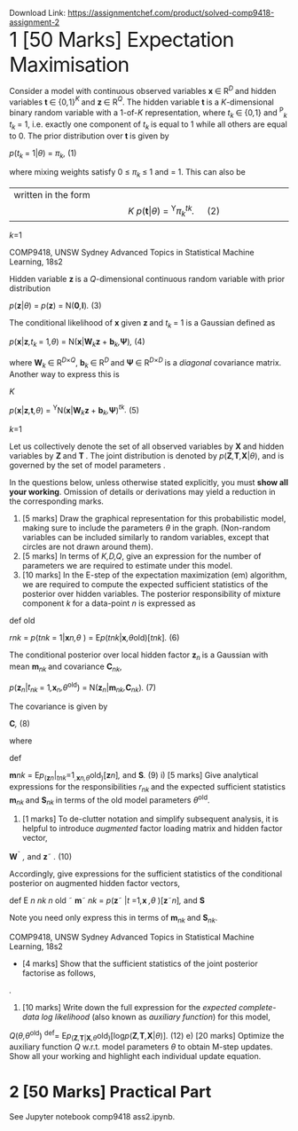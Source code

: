 Download Link: https://assignmentchef.com/product/solved-comp9418-assignment-2
<br>
<span style="font-size: 2.61792em; letter-spacing: -1px;">1             [50 Marks] Expectation Maximisation</span>

Consider a model with continuous observed variables <strong>x </strong>∈ R<em><sup>D </sup></em>and hidden variables <strong>t </strong>∈ {0<em>,</em>1}<em><sup>K </sup></em>and <strong>z </strong>∈ R<em><sup>Q</sup></em>. The hidden variable <strong>t </strong>is a <em>K</em>-dimensional binary random variable with a 1-of-<em>K </em>representation, where <em>t<sub>k </sub></em>∈ {0<em>,</em>1} and <sup>P</sup><em><sub>k </sub>t<sub>k </sub></em>= 1, i.e. exactly one component of <em>t<sub>k </sub></em>is equal to 1 while all others are equal to 0. The prior distribution over <strong>t </strong>is given by

<em>p</em>(<em>t<sub>k </sub></em>= 1|<em>θ</em>) = <em>π<sub>k</sub>,                                                              </em>(1)

where mixing weights  satisfy 0 ≤ <em>π<sub>k </sub></em>≤ 1 and                 = 1. This can also be

<table width="643">

 <tbody>

  <tr>

   <td width="266">written in the form</td>

   <td width="173"> </td>

   <td width="203"> </td>

  </tr>

  <tr>

   <td width="266"> </td>

   <td width="173"><em>K p</em>(<strong>t</strong>|<em>θ</em>) = <sup>Y</sup><em>π<sub>k</sub><sup>t</sup></em><em><sup>k</sup>.</em></td>

   <td width="203">(2)</td>

  </tr>

 </tbody>

</table>

<em>k</em>=1

COMP9418, UNSW Sydney                       Advanced Topics in Statistical Machine Learning, 18s2

Hidden variable <strong>z </strong>is a <em>Q</em>-dimensional continuous random variable with prior distribution

<em>p</em>(<strong>z</strong>|<em>θ</em>) = <em>p</em>(<strong>z</strong>) = N(<strong>0</strong><em>,</em><strong>I</strong>)<em>.                                                         </em>(3)

The conditional likelihood of <strong>x </strong>given <strong>z </strong>and <em>t<sub>k </sub></em>= 1 is a Gaussian defined as

<em>p</em>(<strong>x</strong>|<strong>z</strong><em>,t<sub>k </sub></em>= 1<em>,</em><em>θ</em>) = N(<strong>x</strong>|<strong>W</strong><em><sub>k</sub></em><strong>z </strong>+ <strong>b</strong><em><sub>k</sub>,</em><strong>Ψ</strong>)<em>,                                               </em>(4)

where <strong>W</strong><em><sub>k </sub></em>∈ R<em><sup>D</sup></em><sup>×<em>Q</em></sup>, <strong>b</strong><em><sub>k </sub></em>∈ R<em><sup>D </sup></em>and <strong>Ψ </strong>∈ R<em><sup>D</sup></em><sup>×<em>D </em></sup>is a <em>diagonal </em>covariance matrix. Another way to express this is

<em>K</em>

<em>p</em>(<strong>x</strong>|<strong>z</strong><em>,</em><strong>t</strong><em>,</em><em>θ</em>) = <sup>Y</sup>N(<strong>x</strong>|<strong>W</strong><em><sub>k</sub></em><strong>z </strong>+ <strong>b</strong><em><sub>k</sub>,</em><strong>Ψ</strong>)<em><sup>t</sup></em><em><sup>k</sup>.                                                 </em>(5)

<em>k</em>=1

Let us collectively denote the set of all observed variables by <strong>X </strong> and hidden variables by <strong>Z </strong> and <strong>T </strong>. The joint distribution is denoted by <em>p</em>(<strong>Z</strong><em>,</em><strong>T</strong><em>,</em><strong>X</strong>|<em>θ</em>), and is governed by the set of model parameters .

In the questions below, unless otherwise stated explicitly, you must <strong>show all your working</strong>. Omission of details or derivations may yield a reduction in the corresponding marks.

<ol>

 <li>[5 marks] Draw the graphical representation for this probabilistic model, making sure to include the parameters <em>θ </em>in the graph. (Non-random variables can be included similarly to random variables, except that circles are not drawn around them).</li>

 <li>[5 marks] In terms of <em>K,D,Q</em>, give an expression for the number of parameters we are required to estimate under this model.</li>

 <li>[10 marks] In the E-step of the expectation maximization (em) algorithm, we are required to compute the expected sufficient statistics of the posterior over hidden variables. The posterior responsibility of mixture component <em>k </em>for a data-point <em>n </em>is expressed as</li>

</ol>

def                                                     old

<em>r</em><em>nk </em>= <em>p</em>(<em>t</em><em>nk </em>= 1|<strong>x</strong><em>n,</em><em>θ </em>) = E<em>p</em>(<em>t</em><em>nk</em>|<strong>x</strong><em>,</em><em>θ</em>old)[<em>t</em><em>nk</em>]<em>.                                         </em>(6)

The conditional posterior over local hidden factor <strong>z</strong><em><sub>n </sub></em>is a Gaussian with mean <strong>m</strong><em><sub>nk </sub></em>and covariance <strong>C</strong><em><sub>nk</sub></em>,

<em>p</em>(<strong>z</strong><em><sub>n</sub></em>|<em>t<sub>nk </sub></em>= 1<em>,</em><strong>x</strong><em><sub>n</sub>,</em><em>θ</em><sup>old</sup>) = N(<strong>z</strong><em><sub>n</sub></em>|<strong>m</strong><em><sub>nk</sub>,</em><strong>C</strong><em><sub>nk</sub></em>)<em>.                                         </em>(7)

The covariance is given by

<strong>C</strong><em>,                                                    </em>(8)

where

def

<strong>m</strong><em>nk </em>= E<em>p</em><sub>(<strong>z</strong></sub><em><sub>n</sub></em>|<em><sub>t</sub></em><em><sub>nk</sub></em>=1<em><sub>,</sub></em><strong><sub>x</sub></strong><em><sub>n</sub></em><em><sub>,</sub></em><em><sub>θ</sub></em>old<sub>)</sub>[<strong>z</strong><em>n</em>]<em>, </em>and <strong>S</strong><em>. </em>(9) i) [5 marks] Give analytical expressions for the responsibilities <em>r<sub>nk </sub></em>and the expected sufficient statistics <strong>m</strong><em><sub>nk </sub></em>and <strong>S</strong><em><sub>nk </sub></em>in terms of the old model parameters <em>θ</em><sup>old</sup>.

<ol>

 <li>[1 marks] To de-clutter notation and simplify subsequent analysis, it is helpful to introduce <em>augmented </em>factor loading matrix and hidden factor vector,</li>

</ol>

<strong>W</strong><sup>˜</sup><em> ,         </em>and        <strong>z</strong>˜ <em>.                          </em>(10)

Accordingly, give expressions for the sufficient statistics of the conditional posterior on augmented hidden factor vectors,

def E <em>n nk n </em>old ˜ <strong>m</strong>˜ <em>nk </em>= <em>p</em>(<strong>z</strong>˜ |<em>t </em>=1<em>,</em><strong>x </strong><em>,</em><em>θ </em>)[<strong>z</strong>˜<em>n</em>]<em>, </em>and <strong>S</strong>

Note you need only express this in terms of <strong>m</strong><em><sub>nk </sub></em>and <strong>S</strong><em><sub>nk</sub></em>.

COMP9418, UNSW Sydney                       Advanced Topics in Statistical Machine Learning, 18s2

<ul>

 <li>[4 marks] Show that the sufficient statistics of the joint posterior factorise as follows,</li>

</ul>

<em>.</em>

<ol>

 <li>[10 marks] Write down the full expression for the <em>expected complete-data log likelihood </em>(also known as <em>auxiliary function</em>) for this model,</li>

</ol>

<em>Q</em>(<em>θ,</em><em>θ</em><sup>old</sup>) <sup>def</sup>= E<em>p</em><sub>(<strong>Z</strong><em>,</em><strong>T</strong>|<strong>X</strong><em>,</em></sub><em><sub>θ</sub></em>old<sub>)</sub>[log<em>p</em>(<strong>Z</strong><em>,</em><strong>T</strong><em>,</em><strong>X</strong>|<em>θ</em>)]<em>. </em>(12) e) [20 marks] Optimize the auxiliary function <em>Q </em>w.r.t. model parameters <em>θ </em>to obtain M-step updates. Show all your working and highlight each individual update equation.

<h1>2             [50 Marks] Practical Part</h1>

See Jupyter notebook comp9418 ass2.ipynb.